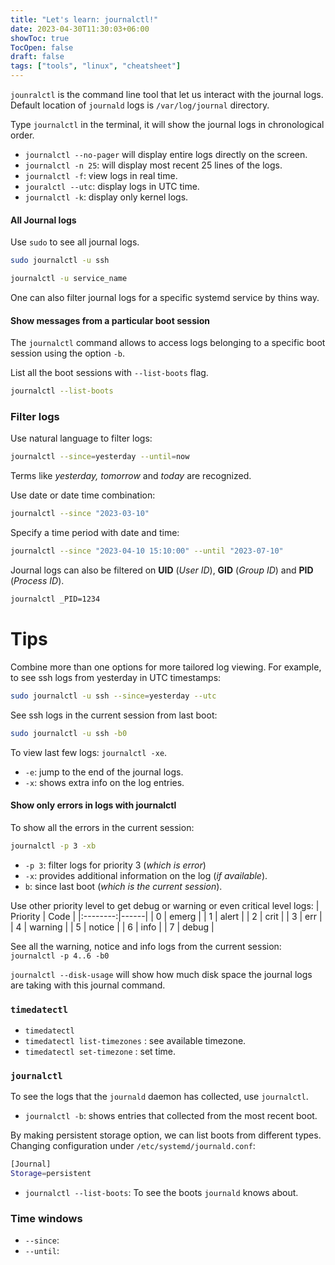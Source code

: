 ```yaml
---
title: "Let's learn: journalctl!"
date: 2023-04-30T11:30:03+06:00
showToc: true
TocOpen: false
draft: false
tags: ["tools", "linux", "cheatsheet"]
---
```


`jounralctl` is the command line tool that let us interact with the journal logs. Default location of `journald` logs is `/var/log/journal` directory.

Type `journalctl` in the terminal, it will show the journal logs in chronological order.

- `journalctl --no-pager` will display entire logs directly on the screen.
- `journalctl -n 25`: will display most recent 25 lines of the logs.
- `journalctl -f`:  view logs in real time.
- `jouralctl --utc`: display  logs in UTC time.
- `journalctl -k`: display only  kernel logs.

#### All Journal logs

Use `sudo` to see all journal logs.

```bash
sudo journalctl -u ssh

journalctl -u service_name
```

One can also filter journal logs for a specific systemd service by thins way.

#### Show messages from a particular boot session

The `journalctl` command allows to access logs belonging to a specific boot session using the option `-b`.

List all the boot sessions with `--list-boots` flag.

```bash
journalctl --list-boots
```

### Filter logs

Use natural language to filter logs:

```bash
journalctl --since=yesterday --until=now
```

Terms like *yesterday, tomorrow* and *today* are recognized.

Use date or date time combination:

```bash
journalctl --since "2023-03-10"
```

Specify a time period with date and time:

```bash
journalctl --since "2023-04-10 15:10:00" --until "2023-07-10"
```

Journal logs can also be filtered on **UID** (*User ID*), **GID** (*Group ID*) and **PID** (*Process ID*).

```bash
journalctl _PID=1234
```

# Tips

Combine more than one options for more tailored log viewing. For example, to see ssh logs from yesterday in UTC timestamps:

```bash
sudo journalctl -u ssh --since=yesterday --utc
```

See ssh logs in the current session from last boot:

```bash
sudo journalctl -u ssh -b0
```

To view last few logs: `journalctl -xe`.

- `-e`: jump to the end of the journal logs.
- `-x`: shows extra info on the log entries.

#### Show only errors in logs with journalctl

To show all the errors in the current session:

```bash
journalctl -p 3 -xb
```

- `-p 3`: filter logs for priority 3 (*which is error*)
- `-x`: provides additional information on the log (*if available*).
- `b`: since last boot (*which is the current session*).

Use other priority level to get debug or warning or even critical level logs:
 | Priority | Code |
 |:--------:|------|
 | 0 | emerg |
 | 1 | alert |
 | 2 | crit |
 | 3 | err |
 | 4 | warning |
 | 5 | notice |
 | 6 | info |
 | 7 | debug |

 See all the warning, notice and info logs from the current session: `journalctl -p 4..6 -b0`

 `journalctl --disk-usage` will show how much disk space the journal logs are taking with this journal command.

### `timedatectl`

- `timedatectl`
- `timedatectl list-timezones` : see available timezone.
- `timedatectl set-timezone` : set time.

### `journalctl`

To see the logs that the `journald` daemon has collected, use `journalctl`.

- `journalctl -b`: shows entries that collected from the most recent boot.

By making persistent storage option, we can list boots from different types. Changing configuration under `/etc/systemd/journald.conf`:

```bash
[Journal]
Storage=persistent
```

- `journalctl --list-boots`: To see the boots `journald` knows about.

### Time windows

- `--since`:
- `--until`:
